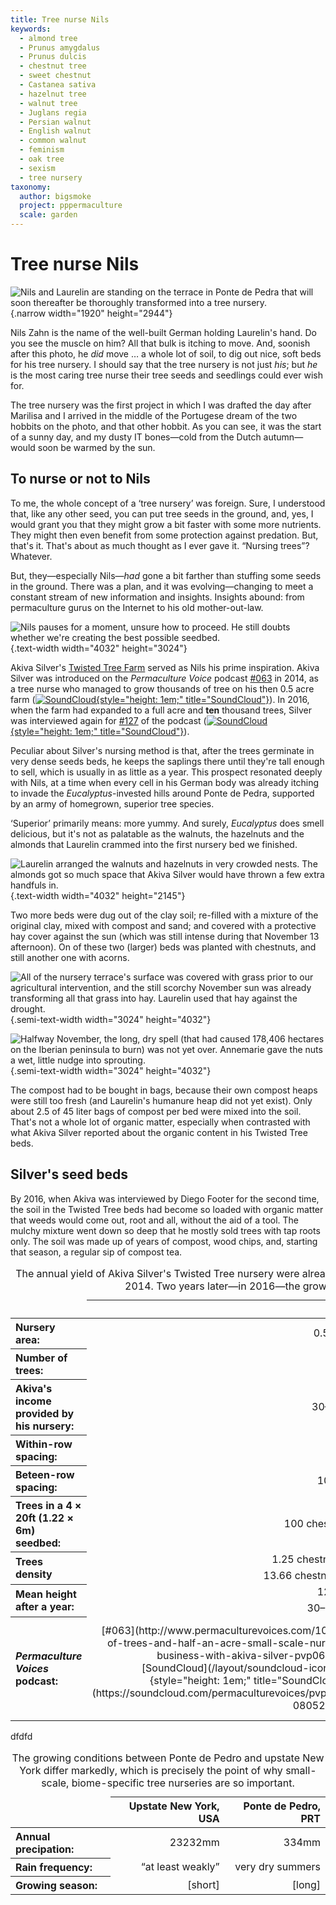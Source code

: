 ```yaml
---
title: Tree nurse Nils
keywords:
  - almond tree
  - Prunus amygdalus
  - Prunus dulcis
  - chestnut tree
  - sweet chestnut
  - Castanea sativa
  - hazelnut tree
  - walnut tree
  - Juglans regia
  - Persian walnut
  - English walnut
  - common walnut
  - feminism
  - oak tree
  - sexism
  - tree nursery
taxonomy:
  author: bigsmoke
  project: pppermaculture
  scale: garden
---
```


# Tree nurse Nils

![Nils and Laurelin are standing on the terrace in Ponte de Pedra that will soon thereafter be thoroughly transformed into a tree nursery.](Ponte_de_Pedra_2017-11-12_Tree_Nurse_Nils_and_Laurelin.jpg){.narrow width="1920" height="2944"}

Nils Zahn is the name of the well-built German holding Laurelin's hand. Do you see the muscle on him? All that bulk is itching to move. And, soonish after this photo, he _did_ move … a whole lot of soil, to dig out nice, soft beds for his tree nursery. I should say that the tree nursery is not just _his_; but _he_ is the most caring tree nurse their tree seeds and seedlings could ever wish for.

The tree nursery was the first project in which I was drafted the day after Marilisa and I arrived in the middle of the Portugese dream of the two hobbits on the photo, and that other hobbit. As you can see, it was the start of a sunny day, and my dusty IT bones—cold from the Dutch autumn—would soon be warmed by the sun.

## To nurse or not to Nils

To me, the whole concept of a ‘tree nursery’ was foreign. Sure, I understood that, like any other seed, you can put tree seeds in the ground, and, yes, I would grant you that they might grow a bit faster with some more nutrients. They might then even benefit from some protection against predation. But, that's it. That's about as much thought as I ever gave it. “Nursing trees”? Whatever.

But, they—especially Nils—_had_ gone a bit farther than stuffing some seeds in the ground. There was a plan, and it was evolving—changing to meet a constant stream of new information and insights. Insights abound: from permaculture gurus on the Internet to his old mother-out-law.

![Nils pauses for a moment, unsure how to proceed. He still doubts whether we're creating the best possible seedbed.](Ponte_de_Pedra_2017-11-12_Tree_nurse_Nils_pondering_the_best_next_step.jpg){.text-width width="4032" height="3024"}
 
Akiva Silver's [Twisted Tree Farm](http://www.twisted-tree.net/) served as Nils his prime inspiration. Akiva Silver was introduced on the <cite>Permaculture Voice</cite> podcast [#063](http://www.permaculturevoices.com/1000s-of-trees-and-half-an-acre-small-scale-nursery-business-with-akiva-silver-pvp063/) in 2014, as a tree nurse who managed to grow thousands of tree on his then 0.5 acre farm ([![SoundCloud](/layout/soundcloud-icon.svg){style="height: 1em;" title="SoundCloud"}](https://soundcloud.com/permaculturevoices/pvp063-08052014)). In 2016, when the farm had expanded to a full acre and **ten** thousand trees, Silver was interviewed again for [#127](http://www.permaculturevoices.com/growing-10000-trees-on-acre-expanding-a-small-scale-nursery-business-an-update-with-akiva-silver-pvp127/) of the podcast ([![SoundCloud](/layout/soundcloud-icon.svg){style="height: 1em;" title="SoundCloud"}](https://soundcloud.com/permaculturevoices/growing-10000-trees-on-acre-expanding-a-small-scale-nursery-business-with-akiva-silver-pvp127)).

Peculiar about Silver's nursing method is that, after the trees germinate in very dense seeds beds, he keeps the saplings there until they're tall enough to sell, which is usually in as little as a year. This prospect resonated deeply with Nils, at a time when every cell in his German body was already itching to invade the _Eucalyptus_-invested hills around Ponte de Pedra, supported by an army of homegrown, superior tree species.

<?project-insert?>

‘Superior’ primarily means: more yummy. And surely, _Eucalyptus_ does smell delicious, but it's not as palatable as the walnuts, the hazelnuts and the almonds that Laurelin crammed into the first nursery bed we finished.

![Laurelin arranged the walnuts and hazelnuts in very crowded nests. The almonds got so much space that Akiva Silver would have thrown a few extra handfuls in.](Ponte_de_Pedra_2017-11-13_Seedbed_with_mixed_nuts.jpg){.text-width width="4032" height="2145"}

Two more beds were dug out of the clay soil; re-filled with a mixture of the original clay, mixed with compost and sand; and covered with a protective hay cover against the sun (which was still intense during that November 13 afternoon). On of these two (larger) beds was planted with chestnuts, and still another one with acorns.

![All of the nursery terrace's surface was covered with grass prior to our agricultural intervention, and the still scorchy November sun was already transforming all that grass into hay. Laurelin used that hay against the drought.](Ponte_de_Pedra_2017-11-13_Laurelin_cozying_up_a_seedbed.jpg){.semi-text-width width="3024" height="4032"}

![Halfway November, the long, dry spell (that had caused 178,406 hectares on the Iberian peninsula to burn) was not yet over. Annemarie gave the nuts a wet, little nudge into sprouting.](Ponte_de_Pedra_2017-11-13_Annemarie_watering_the_seedbeds.jpg){.semi-text-width width="3024" height="4032"}

The compost had to be bought in bags, because their own compost heaps were still too fresh (and Laurelin's humanure heap did not yet exist). Only about 2.5 of 45 liter bags of compost per bed were mixed into the soil. That's not a whole lot of organic matter, especially when contrasted with what Akiva Silver reported about the organic content in his Twisted Tree beds.
<!-- TODO: Insert link to Laurelin's humanure article. -->

## Silver's seed beds

By 2016, when Akiva was interviewed by Diego Footer for the second time, the soil in the Twisted Tree beds had become so loaded with organic matter that weeds would come out, root and all, without the aid of a tool. The mulchy mixture went down so deep that he mostly sold trees with tap roots only. The soil was made up of years of compost, wood chips, and, starting that season, a regular sip of compost tea.

<table class="text-width">
<thead>
<tr>
<td></td>
<th style="text-align: right;" scope="col">2014</th>
<th style="text-align: right;" scope="col">2016</th>
</tr>
</thead>
<tbody>
<tr>
<th style="text-align: left;" scope="row">Nursery area:</th>
<td style="text-align: right;">0.5 acre</td>
<td style="text-align: right;">0.5 acre</td>
</tr>
<tr>
<th style="text-align: left;" scope="row">Number of trees:</th>
<td style="text-align: right;">4000</td>
<td style="text-align: right;">10000</td>
</tr>
<tr>
<th style="text-align: left;" scope="row">Akiva's income provided by his nursery:</th>
<td style="text-align: right;">30–50%</td>
<td style="text-align: right;">100%</td>
</tr>
<tr>
<th style="text-align: left;" scope="row">Within-row spacing:</th>
<td style="text-align: right;">3″</td>
<td style="text-align: right;">…″</td>
</tr>
<tr>
<th style="text-align: left;" scope="row">Beteen-row spacing:</th>
<td style="text-align: right;">10–12″</td>
<td style="text-align: right;">…″</td>
</tr>
<tr>
<th style="text-align: left;" scope="row">Trees in a 4 × 20ft (1.22 × 6m) seedbed:</th>
<td style="text-align: right;">100 chestnuts</td>
<td style="text-align: right;">300 chestnuts</td>
</tr>
<tr>
<th style="text-align: left;" scope="row" rowspan="2">Trees density</th>
<td style="text-align: right;">1.25 chestnut/ft²</td>
<td style="text-align: right;">3.75 chestnut/ft²</td>
</tr>
<tr>
<td style="text-align: right;">13.66 chestnut/m²</td>
<td style="text-align: right;">40.98 chestnut/m²</td>
</tr>
<tr>
<th style="text-align: left;" scope="row" rowspan="2">Mean height after a year:</th>
<td style="text-align: right;">12–18″</td>
<td style="text-align: right;">36–44″</td>
</tr>
<tr>
<td style="text-align: right;">30–46cm</td>
<td style="text-align: right;">91–110cm</td>
</tr>
<tr>
<th style="text-align: left;" scope="row"><cite>Permaculture Voices</cite> podcast:</th>
<td style="text-align: right;">
[#063](http://www.permaculturevoices.com/1000s-of-trees-and-half-an-acre-small-scale-nursery-business-with-akiva-silver-pvp063/) 
([![SoundCloud](/layout/soundcloud-icon.svg){style="height: 1em;" title="SoundCloud"}](https://soundcloud.com/permaculturevoices/pvp063-08052014))
</td>
<td style="text-align: right;">
[#127](http://www.permaculturevoices.com/growing-10000-trees-on-acre-expanding-a-small-scale-nursery-business-an-update-with-akiva-silver-pvp127/) ([![SoundCloud](/layout/soundcloud-icon.svg){style="height: 1em;" title="SoundCloud"}](https://soundcloud.com/permaculturevoices/growing-10000-trees-on-acre-expanding-a-small-scale-nursery-business-with-akiva-silver-pvp127))
</td>
</tr>
</tbody>
<caption>The annual yield of Akiva Silver's Twisted Tree nursery were already impressive when he was interviewed by Diego Footer in July 2014. Two years later—in 2016—the growth he reported was simply mesmerizing.</caption>
</table>

dfdfd

<table class="text-width">
<thead>
<tr>
<td></td>
<th style="text-align: right;" scope="col">Upstate New York, USA</th>
<th style="text-align: right;" scope="col">Ponte de Pedro, PRT</th>
</tr>
</thead>
<tbody>
<tr>
<th style="text-align: left;" scope="row">Annual precipation:</th>
<td style="text-align: right;">23232mm</td>
<td style="text-align: right;">334mm</td>
</tr>
<tr>
<th style="text-align: left;" scope="row">Rain frequency:</th>
<td style="text-align: right;">“at least weakly”</td>
<td style="text-align: right;">very dry summers</td>
</tr>
<tr>
<th style="text-align: left;" scope="row">Growing season:</th>
<td style="text-align: right;">[short]</td>
<td style="text-align: right;">[long]</td>
</tr>
</tbody>
<caption>The growing conditions between Ponte de Pedro and upstate New York differ markedly, which is precisely the point of why small-scale, biome-specific tree nurseries are so important.</caption>
</table>


